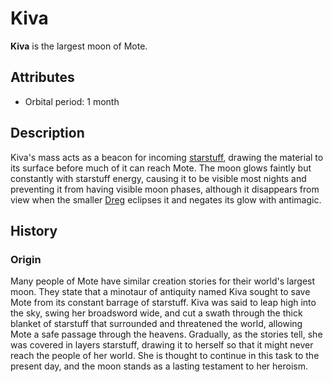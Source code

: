 # Kiva

**Kiva** is the largest moon of Mote.

## Attributes

- Orbital period: 1 month

## Description

Kiva's mass acts as a beacon for incoming [starstuff](../../../lore/starstuff), drawing the material to its surface before much of it can reach Mote. The moon glows faintly but constantly with starstuff energy, causing it to be visible most nights and preventing it from having visible moon phases, although it disappears from view when the smaller [Dreg](../dreg) eclipses it and negates its glow with antimagic.

## History

### Origin

Many people of Mote have similar creation stories for their world's largest moon. They state that a minotaur of antiquity named Kiva sought to save Mote from its constant barrage of starstuff. Kiva was said to leap high into the sky, swing her broadsword wide, and cut a swath through the thick blanket of starstuff that surrounded and threatened the world, allowing Mote a safe passage through the heavens. Gradually, as the stories tell, she was covered in layers starstuff, drawing it to herself so that it might never reach the people of her world. She is thought to continue in this task to the present day, and the moon stands as a lasting testament to her heroism.
